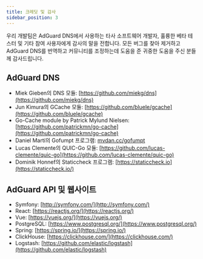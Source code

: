 ```yaml
---
title: 크레딧 및 감사
sidebar_position: 3
---
```


우리 개발팀은 AdGuard DNS에서 사용하는 타사 소프트웨어 개발자, 훌륭한 베타 테스터 및 기타 참여 사용자에게 감사의 말을 전합니다. 모든 버그를 찾아 제거하고 AdGuard DNS를 번역하고 커뮤니티를 조정하는데 도움을 준 귀중한 도움을 주신 분들께 감사드립니다.

## AdGuard DNS

- Miek Gieben의 DNS 모듈: [https://github.com/miekg/dns](https://github.com/miekg/dns)
- Jun Kimura의 GCache 모듈: [https://github.com/bluele/gcache](https://github.com/bluele/gcache)
- Go-Cache module by Patrick Mylund Nielsen: [https://github.com/patrickmn/go-cache](https://github.com/patrickmn/go-cache)
- Daniel Martí의 Gofumpt 프로그램: [mvdan.cc/gofumpt](https://github.com/mvdan/gofumpt)
- Lucas Clemente의 QUIC-Go 모듈: [https://github.com/lucas-clemente/quic-go](https://github.com/lucas-clemente/quic-go)
- Dominik Honnef의 Staticcheck 프로그램: [https://staticcheck.io](https://staticcheck.io/)

## AdGuard API 및 웹사이트

- Symfony: [http://symfony.com/](http://symfony.com/)
- React: [https://reactjs.org/](https://reactjs.org/)
- Vue: [https://vuejs.org/](https://vuejs.org/)
- PostgreSQL: [https://www.postgresql.org/](https://www.postgresql.org/)
- Spring: [https://spring.io/](https://spring.io/)
- ClickHouse: [https://clickhouse.com/](https://clickhouse.com/)
- Logstash: [https://github.com/elastic/logstash](https://github.com/elastic/logstash)
